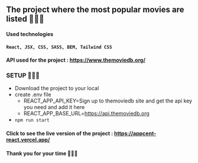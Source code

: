## The project where the most popular movies are listed 🥳🥳🥳

#### Used technologies

#### `React, JSX, CSS, SASS, BEM, Tailwind CSS`

#### API used for the project : https://www.themoviedb.org/

### SETUP 🚀🚀🚀

- Download the project to your local
- create .env file
  - REACT_APP_API_KEY=Sign up to themoviedb site and get the api key you need and add it here
  - REACT_APP_BASE_URL=https://api.themoviedb.org
- `npm run start`

#### Click to see the live version of the project : https://appcent-react.vercel.app/

#### Thank you for your time 🥳🥳🥳

